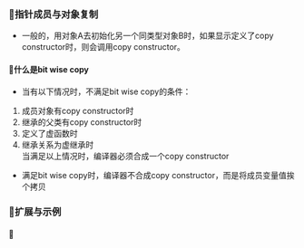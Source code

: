 ### 🐋指针成员与对象复制
- 一般的，用对象A去初始化另一个同类型对象B时，如果显示定义了copy constructor时，则会调用copy constructor。
#### 🍎什么是bit wise copy
- 当有以下情况时，不满足bit wise copy的条件：  
 1. 成员对象有copy constructor时  
 2. 继承的父类有copy constructor时  
 3. 定义了虚函数时  
 4. 继承关系为虚继承时  
 当满足以上情况时，编译器必须合成一个copy constructor  
- 满足bit wise copy时，编译器不合成copy constructor，而是将成员变量值挨个拷贝  

### 🐋扩展与示例
#### 🍎 
